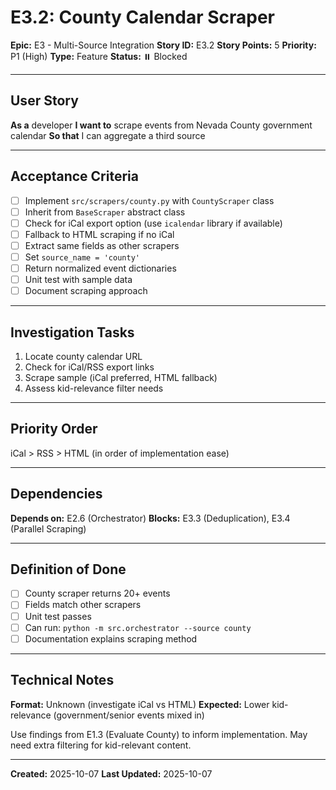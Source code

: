 # E3.2: County Calendar Scraper

**Epic:** E3 - Multi-Source Integration
**Story ID:** E3.2
**Story Points:** 5
**Priority:** P1 (High)
**Type:** Feature
**Status:** ⏸️ Blocked

---

## User Story

**As a** developer
**I want to** scrape events from Nevada County government calendar
**So that** I can aggregate a third source

---

## Acceptance Criteria

- [ ] Implement `src/scrapers/county.py` with `CountyScraper` class
- [ ] Inherit from `BaseScraper` abstract class
- [ ] Check for iCal export option (use `icalendar` library if available)
- [ ] Fallback to HTML scraping if no iCal
- [ ] Extract same fields as other scrapers
- [ ] Set `source_name = 'county'`
- [ ] Return normalized event dictionaries
- [ ] Unit test with sample data
- [ ] Document scraping approach

---

## Investigation Tasks

1. Locate county calendar URL
2. Check for iCal/RSS export links
3. Scrape sample (iCal preferred, HTML fallback)
4. Assess kid-relevance filter needs

---

## Priority Order

iCal > RSS > HTML (in order of implementation ease)

---

## Dependencies

**Depends on:** E2.6 (Orchestrator)
**Blocks:** E3.3 (Deduplication), E3.4 (Parallel Scraping)

---

## Definition of Done

- [ ] County scraper returns 20+ events
- [ ] Fields match other scrapers
- [ ] Unit test passes
- [ ] Can run: `python -m src.orchestrator --source county`
- [ ] Documentation explains scraping method

---

## Technical Notes

**Format:** Unknown (investigate iCal vs HTML)
**Expected:** Lower kid-relevance (government/senior events mixed in)

Use findings from E1.3 (Evaluate County) to inform implementation. May need extra filtering for kid-relevant content.

---

**Created:** 2025-10-07
**Last Updated:** 2025-10-07
